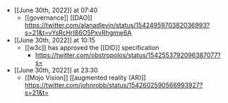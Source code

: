 - [[June 30th, 2022]] at 07:40
    - [[governance]] [[DAO]] https://twitter.com/alanadlevin/status/1542495970382036993?s=21&t=vYsRcHrI86O5PxvRhgmw6A
- [[June 30th, 2022]] at 10:15
    - [[w3c]] has approved the [[DID]] specification
        - https://twitter.com/obstropolos/status/1542553792096387077?s=
- [[June 30th, 2022]] at 23:30
    - [[Mojo Vision]] [[augmented reality (AR)]] https://twitter.com/johnrobb/status/1542602590566993927?s=21&t=
